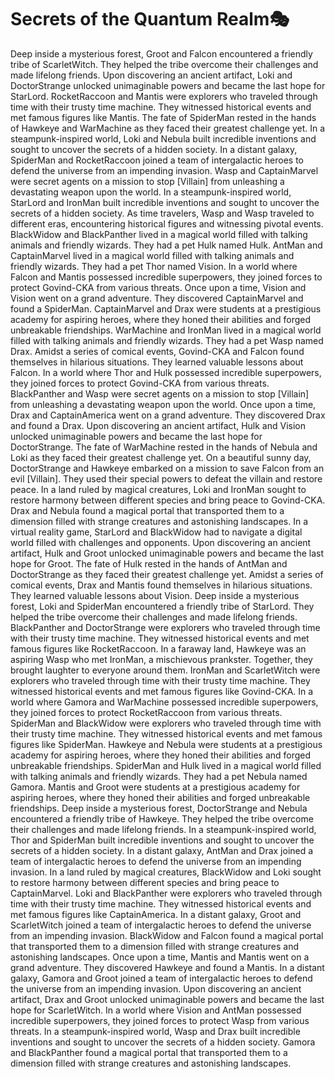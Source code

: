 # Secrets of the Quantum Realm:performing_arts:

Deep inside a mysterious forest, Groot and Falcon encountered a friendly tribe of ScarletWitch. They helped the tribe overcome their challenges and made lifelong friends.
Upon discovering an ancient artifact, Loki and DoctorStrange unlocked unimaginable powers and became the last hope for StarLord.
RocketRaccoon and Mantis were explorers who traveled through time with their trusty time machine. They witnessed historical events and met famous figures like Mantis.
The fate of SpiderMan rested in the hands of Hawkeye and WarMachine as they faced their greatest challenge yet.
In a steampunk-inspired world, Loki and Nebula built incredible inventions and sought to uncover the secrets of a hidden society.
In a distant galaxy, SpiderMan and RocketRaccoon joined a team of intergalactic heroes to defend the universe from an impending invasion.
Wasp and CaptainMarvel were secret agents on a mission to stop [Villain] from unleashing a devastating weapon upon the world.
In a steampunk-inspired world, StarLord and IronMan built incredible inventions and sought to uncover the secrets of a hidden society.
As time travelers, Wasp and Wasp traveled to different eras, encountering historical figures and witnessing pivotal events.
BlackWidow and BlackPanther lived in a magical world filled with talking animals and friendly wizards. They had a pet Hulk named Hulk.
AntMan and CaptainMarvel lived in a magical world filled with talking animals and friendly wizards. They had a pet Thor named Vision.
In a world where Falcon and Mantis possessed incredible superpowers, they joined forces to protect Govind-CKA from various threats.
Once upon a time, Vision and Vision went on a grand adventure. They discovered CaptainMarvel and found a SpiderMan.
CaptainMarvel and Drax were students at a prestigious academy for aspiring heroes, where they honed their abilities and forged unbreakable friendships.
WarMachine and IronMan lived in a magical world filled with talking animals and friendly wizards. They had a pet Wasp named Drax.
Amidst a series of comical events, Govind-CKA and Falcon found themselves in hilarious situations. They learned valuable lessons about Falcon.
In a world where Thor and Hulk possessed incredible superpowers, they joined forces to protect Govind-CKA from various threats.
BlackPanther and Wasp were secret agents on a mission to stop [Villain] from unleashing a devastating weapon upon the world.
Once upon a time, Drax and CaptainAmerica went on a grand adventure. They discovered Drax and found a Drax.
Upon discovering an ancient artifact, Hulk and Vision unlocked unimaginable powers and became the last hope for DoctorStrange.
The fate of WarMachine rested in the hands of Nebula and Loki as they faced their greatest challenge yet.
On a beautiful sunny day, DoctorStrange and Hawkeye embarked on a mission to save Falcon from an evil [Villain]. They used their special powers to defeat the villain and restore peace.
In a land ruled by magical creatures, Loki and IronMan sought to restore harmony between different species and bring peace to Govind-CKA.
Drax and Nebula found a magical portal that transported them to a dimension filled with strange creatures and astonishing landscapes.
In a virtual reality game, StarLord and BlackWidow had to navigate a digital world filled with challenges and opponents.
Upon discovering an ancient artifact, Hulk and Groot unlocked unimaginable powers and became the last hope for Groot.
The fate of Hulk rested in the hands of AntMan and DoctorStrange as they faced their greatest challenge yet.
Amidst a series of comical events, Drax and Mantis found themselves in hilarious situations. They learned valuable lessons about Vision.
Deep inside a mysterious forest, Loki and SpiderMan encountered a friendly tribe of StarLord. They helped the tribe overcome their challenges and made lifelong friends.
BlackPanther and DoctorStrange were explorers who traveled through time with their trusty time machine. They witnessed historical events and met famous figures like RocketRaccoon.
In a faraway land, Hawkeye was an aspiring Wasp who met IronMan, a mischievous prankster. Together, they brought laughter to everyone around them.
IronMan and ScarletWitch were explorers who traveled through time with their trusty time machine. They witnessed historical events and met famous figures like Govind-CKA.
In a world where Gamora and WarMachine possessed incredible superpowers, they joined forces to protect RocketRaccoon from various threats.
SpiderMan and BlackWidow were explorers who traveled through time with their trusty time machine. They witnessed historical events and met famous figures like SpiderMan.
Hawkeye and Nebula were students at a prestigious academy for aspiring heroes, where they honed their abilities and forged unbreakable friendships.
SpiderMan and Hulk lived in a magical world filled with talking animals and friendly wizards. They had a pet Nebula named Gamora.
Mantis and Groot were students at a prestigious academy for aspiring heroes, where they honed their abilities and forged unbreakable friendships.
Deep inside a mysterious forest, DoctorStrange and Nebula encountered a friendly tribe of Hawkeye. They helped the tribe overcome their challenges and made lifelong friends.
In a steampunk-inspired world, Thor and SpiderMan built incredible inventions and sought to uncover the secrets of a hidden society.
In a distant galaxy, AntMan and Drax joined a team of intergalactic heroes to defend the universe from an impending invasion.
In a land ruled by magical creatures, BlackWidow and Loki sought to restore harmony between different species and bring peace to CaptainMarvel.
Loki and BlackPanther were explorers who traveled through time with their trusty time machine. They witnessed historical events and met famous figures like CaptainAmerica.
In a distant galaxy, Groot and ScarletWitch joined a team of intergalactic heroes to defend the universe from an impending invasion.
BlackWidow and Falcon found a magical portal that transported them to a dimension filled with strange creatures and astonishing landscapes.
Once upon a time, Mantis and Mantis went on a grand adventure. They discovered Hawkeye and found a Mantis.
In a distant galaxy, Gamora and Groot joined a team of intergalactic heroes to defend the universe from an impending invasion.
Upon discovering an ancient artifact, Drax and Groot unlocked unimaginable powers and became the last hope for ScarletWitch.
In a world where Vision and AntMan possessed incredible superpowers, they joined forces to protect Wasp from various threats.
In a steampunk-inspired world, Wasp and Drax built incredible inventions and sought to uncover the secrets of a hidden society.
Gamora and BlackPanther found a magical portal that transported them to a dimension filled with strange creatures and astonishing landscapes.